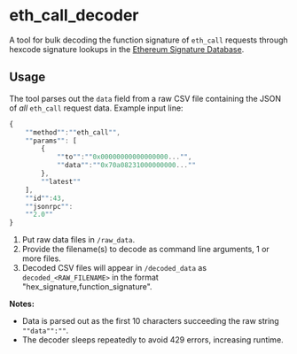 # eth_call_decoder
A tool for bulk decoding the function signature of `eth_call` requests through hexcode signature lookups in the [Ethereum Signature Database](https://www.4byte.directory/). 

## Usage
The tool parses out the `data` field from a raw CSV file containing the JSON of *all* `eth_call` request data. Example input line:
```javascript
{
    ""method"":""eth_call"",
    ""params"": [
        {
            ""to"":""0x00000000000000000..."",
            ""data"":""0x70a08231000000000...""
        },
        ""latest""
    ],
    ""id"":43,
    ""jsonrpc"":
    ""2.0""
}
```

1. Put raw data files in `/raw_data`.
2. Provide the filename(s) to decode as command line arguments, 1 or more files.
3. Decoded CSV files will appear in `/decoded_data` as `decoded_<RAW_FILENAME>` in the format "hex_signature,function_signature".

**Notes:**
- Data is parsed out as the first 10 characters succeeding the raw string `""data"":""`.
- The decoder sleeps repeatedly to avoid 429 errors, increasing runtime.